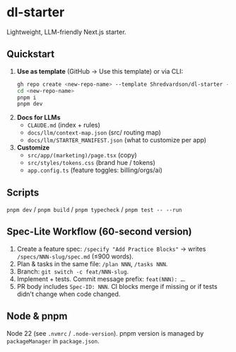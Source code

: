 # dl-starter

Lightweight, LLM-friendly Next.js starter.

## Quickstart

1. **Use as template** (GitHub → Use this template) or via CLI:
   ```bash
   gh repo create <new-repo-name> --template Shredvardson/dl-starter --public --clone
   cd <new-repo-name>
   pnpm i
   pnpm dev
   ```
2. **Docs for LLMs**
   - `CLAUDE.md` (index + rules)
   - `docs/llm/context-map.json` (src/ routing map)
   - `docs/llm/STARTER_MANIFEST.json` (what to customize per app)
3. **Customize**
   - `src/app/(marketing)/page.tsx` (copy)
   - `src/styles/tokens.css` (brand hue / tokens)
   - `app.config.ts` (feature toggles: billing/orgs/ai)

## Scripts

`pnpm dev` / `pnpm build` / `pnpm typecheck` / `pnpm test -- --run`

## Spec-Lite Workflow (60-second version)

1. Create a feature spec: `/specify "Add Practice Blocks"` → writes `/specs/NNN-slug/spec.md` (≤900 words).
2. Plan & tasks in the same file: `/plan NNN`, `/tasks NNN`.
3. Branch: `git switch -c feat/NNN-slug`.
4. Implement + tests. Commit message prefix: `feat(NNN): …`.
5. PR body includes `Spec-ID: NNN`. CI blocks merge if missing or if tests didn't change when code changed.

## Node & pnpm

Node 22 (see `.nvmrc` / `.node-version`). pnpm version is managed by `packageManager` in `package.json`.
